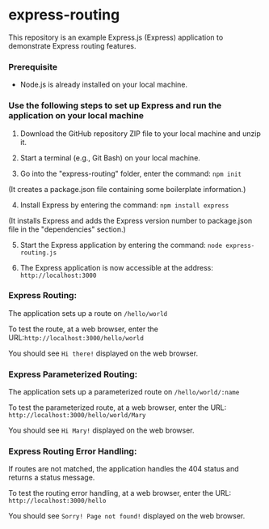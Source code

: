 # express-routing

This repository is an example Express.js (Express) application to demonstrate Express routing features.

### Prerequisite
- Node.js is already installed on your local machine. 

### Use the following steps to set up Express and run the application on your local machine
1.	Download the GitHub repository ZIP file to your local machine and unzip it.

2. Start a terminal (e.g., Git Bash) on your local machine.

3.	Go into the "express-routing" folder, enter the command: `npm init` 
   
   (It creates a package.json file containing some boilerplate information.)

4.	Install Express by entering the command: `npm install express` 

   (It installs Express and adds the Express version number to package.json file in the "dependencies" section.)

5.	Start the Express application by entering the command: `node express-routing.js` 

6. The Express application is now accessible at the address: `http://localhost:3000`

### Express Routing: 

The application sets up a route on `/hello/world`

To test the route, at a web browser, enter the URL:`http://localhost:3000/hello/world`

You should see `Hi there!` displayed on the web browser.

### Express Parameterized Routing: 

The application sets up a parameterized route on `/hello/world/:name`

To test the parameterized route, at a web browser, enter the URL: `http://localhost:3000/hello/world/Mary`

You should see `Hi Mary!` displayed on the web browser.

### Express Routing Error Handling: 

If routes are not matched, the application handles the 404 status and returns a status message.

To test the routing error handling, at a web browser, enter the URL: `http://localhost:3000/hello`

You should see `Sorry! Page not found!` displayed on the web browser.
